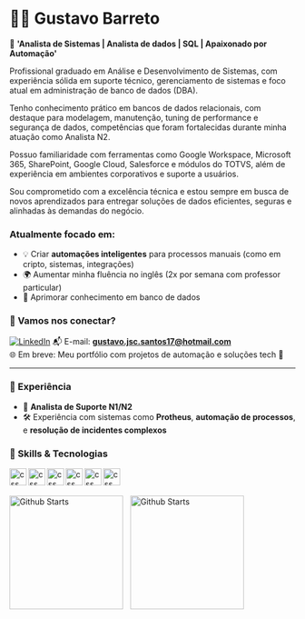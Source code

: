 # 👨‍💻 Gustavo Barreto

🎯 **'Analista de Sistemas | Analista de dados | SQL | Apaixonado por Automação'**

Profissional graduado em Análise e Desenvolvimento de Sistemas, com experiência sólida em suporte técnico, gerenciamento de sistemas e foco atual em administração de banco de dados (DBA).

Tenho conhecimento prático em bancos de dados relacionais, com destaque para modelagem, manutenção, tuning de performance e segurança de dados, competências que foram fortalecidas durante minha atuação como Analista N2.

Possuo familiaridade com ferramentas como Google Workspace, Microsoft 365, SharePoint, Google Cloud, Salesforce e módulos do TOTVS, além de experiência em ambientes corporativos e suporte a usuários.

Sou comprometido com a excelência técnica e estou sempre em busca de novos aprendizados para entregar soluções de dados eficientes, seguras e alinhadas às demandas do negócio. 

### Atualmente focado em:
- 💡 Criar **automações inteligentes** para processos manuais (como em cripto, sistemas, integrações)
- 🌍 Aumentar minha fluência no inglês (2x por semana com professor particular)
- 🧠 Aprimorar conhecimento em banco de dados

### 🤝 Vamos nos conectar?

[![LinkedIn](https://img.shields.io/badge/-LinkedIn-blue?logo=linkedin&style=for-the-badge)]([https://www.linkedin.com/in/seu-usuario](https://www.linkedin.com/in/gustavo-barretto-7a3a92156/))  
📬 E-mail: **gustavo.jsc.santos17@hotmail.com**  
🌐 Em breve: Meu portfólio com projetos de automação e soluções tech 🚧

---

### 💼 Experiência

- 🧩 **Analista de Suporte N1/N2**
- 🛠️ Experiência com sistemas como **Protheus**, **automação de processos**, e **resolução de incidentes complexos**

### 🚀 Skills & Tecnologias

<img   
  align="left"
  alt="css"
  title="aws"
  width="30px"
  style="padding-right; 10px;"
  src="https://cdn.jsdelivr.net/gh/devicons/devicon@latest/icons/amazonwebservices/amazonwebservices-plain-wordmark.svg" />

<img
  align="left"
  alt="css"
  title="mysql"
  width="30px"
  style="padding-right; 10px;"
  src="https://cdn.jsdelivr.net/gh/devicons/devicon@latest/icons/mysql/mysql-original.svg" />

  <img
  align="left"
  alt="css"
  title="oracle"
  width="30px"
  style="padding-right; 10px;"
  src="https://cdn.jsdelivr.net/gh/devicons/devicon@latest/icons/oracle/oracle-original.svg" />
  
  <img
  align="left"
  alt="css"
  title="python"
  width="30px"
  style="padding-right; 10px;"
  src="https://cdn.jsdelivr.net/gh/devicons/devicon@latest/icons/python/python-plain.svg" />

  <img
  align="left"
  alt="css"
  title="sqlserver"
  width="30px"
  style="padding-right; 10px;"
  src="https://cdn.jsdelivr.net/gh/devicons/devicon@latest/icons/microsoftsqlserver/microsoftsqlserver-original.svg" />

  <img
  align="left"
  alt="css"
  title="visualstudio"
  width="30px"
  style="padding-right; 10px;"
  src="https://cdn.jsdelivr.net/gh/devicons/devicon@latest/icons/visualstudio/visualstudio-original.svg" />

  <br/>
  <br/>
 
 <img
  align="left"
  alt="Github Starts"
  height="200"
  style="padding-right: 10px;"
  src="https://github-readme-stats.vercel.app/api?username=gusttavobarretto&show_icons=true&theme=tokyonight&include_all_commits=true&locale=pt-br" />

  <img
  align="left"
  alt="Github Starts"
  height="200"
  style="padding-right: 10px;"
  src="https://github-readme-stats.vercel.app/api/top-langs/?username=gusttavobarretto&theme=tokyonight&layout-compact&custom_title=Tecnologias&langs-count=1" />
